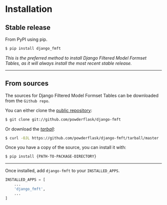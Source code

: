 # Installation


## Stable release

From PyPI using pip.
```bash
$ pip install django_fmft
```
*This is the preferred method to install Django Filtered Model Formset Tables,
as it will always install the most recent stable release.*

---
## From sources

The sources for Django Filtered Model Formset Tables can be downloaded from the `Github repo`.

You can either clone the [public repository](https://github.com/powderflask/django-fmft):
```bash
$ git clone git://github.com/powderflask/django-fmft
```
Or download the [*tarball*](https://github.com/powderflask/django-fmft/tarball/master):
```bash
$ curl -OJL https://github.com/powderflask/django-fmft/tarball/master
```
Once you have a copy of the source, you can install it with:
```bash
$ pip install {PATH-TO-PACKAGE-DIRECTORY}
```
---
Once installed, add `django-fmft` to your `INSTALLED_APPS`.
```python
INSTALLED_APPS = [
    ...
    'django_fmft',
    ...
]
```


